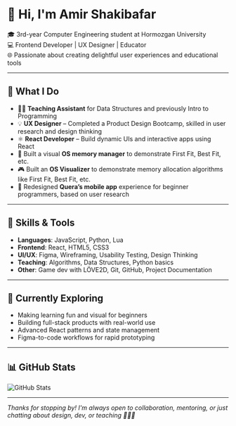 # 👋 Hi, I'm Amir Shakibafar

🎓 3rd-year Computer Engineering student at Hormozgan University  
💻 Frontend Developer | UX Designer | Educator  
🌐 Passionate about creating delightful user experiences and educational tools

---

## 💼 What I Do

- 🧑‍🏫 **Teaching Assistant** for Data Structures and previously Intro to Programming  
- 💡 **UX Designer** – Completed a Product Design Bootcamp, skilled in user research and design thinking  
- ⚛️ **React Developer** – Build dynamic UIs and interactive apps using React  
- 🧪 Built a visual **OS memory manager** to demonstrate First Fit, Best Fit, etc.  
- 🎮 Built an **OS Visualizer** to demonstrate memory allocation algorithms like First Fit, Best Fit, etc.
- 📱 Redesigned **Quera’s mobile app** experience for beginner programmers, based on user research

---

## 🧠 Skills & Tools

- **Languages**: JavaScript, Python, Lua  
- **Frontend**: React, HTML5, CSS3  
- **UI/UX**: Figma, Wireframing, Usability Testing, Design Thinking  
- **Teaching**: Algorithms, Data Structures, Python basics  
- **Other**: Game dev with LÖVE2D, Git, GitHub, Project Documentation

---

## 🚀 Currently Exploring

- Making learning fun and visual for beginners  
- Building full-stack products with real-world use  
- Advanced React patterns and state management  
- Figma-to-code workflows for rapid prototyping

---

## 📊 GitHub Stats

![GitHub Stats](https://github-readme-stats.vercel.app/api?username=AmirShakibafar&show_icons=true&theme=default)

---

_Thanks for stopping by! I'm always open to collaboration, mentoring, or just chatting about design, dev, or teaching 👨‍🏫✨_

